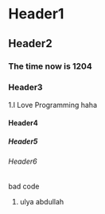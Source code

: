 # Header1
## Header2
### The time now is 1204
### Header3
1.I Love Programming
haha
#### Header4
##### Header5
###### Header6
bad code
1. ulya abdullah